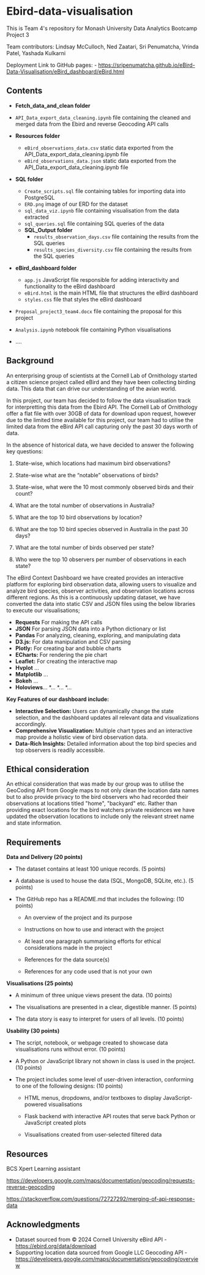 # Ebird-data-visualisation

This is Team 4's repository for Monash University Data Analytics Bootcamp Project 3

Team contributors: Lindsay McCulloch, Ned Zaatari, Sri Penumatcha, Vrinda Patel, Yashada Kulkarni

Deployment Link to GitHub pages: - https://sripenumatcha.github.io/eBird-Data-Visualisation/eBird_dashboard/eBird.html

## Contents

* **Fetch_data_and_clean folder**
* `API_Data_export_data_cleaning.ipynb` file containing the cleaned and merged data from the Ebird and reverse Geocoding API calls

* **Resources folder**
    * `eBird_observations_data.csv` static data exported from the API_Data_export_data_cleaning.ipynb file
    * `eBird_observations_data.json` static data exported from the API_Data_export_data_cleaning.ipynb file

* **SQL folder** 
    * `Create_scripts.sql` file containing tables for importing data into PostgreSQL
    * `ERD.png` image of our ERD for the dataset
    * `sql_data_viz.ipynb` file containing visualisation from the data extracted 
    * `sql_queries.sql` file containing SQL queries of the data
    * **SQL_Output folder** 
        * `results_observation_days.csv` file containing the results from the SQL queries
        * `results_species_diversity.csv` file containing the results from the SQL queries

* **eBird_dashboard folder**
    * `app.js` JavaScript file responsible for adding interactivity and functionality to the eBird dashboard
    * `eBird.html` is the main HTML file that structures the eBird dashboard 
    * `styles.css` file that styles the eBird dashboard 

* `Proposal_project3_team4.docx` file containing the proposal for this project
* `Analysis.ipynb` notebook file containing Python visualisations
* ....

## Background

An enterprising group of scientists at the Cornell Lab of Ornithology started a citizen science project called eBird and they have been collecting birding data. This data that can drive our understanding of the avian world. 

In this project, our team has decided to follow the data visualisation track for interpretting this data from the Ebird API.
The Cornell Lab of Ornithology offer a flat file with over 30GB of data for download upon request, however due to the limited time available for this project, our team had to utilise the limited data from the eBird API call capturing only the past 30 days worth of data.

In the absence of historical data, we have decided to answer the following key questions:

1. State-wise, which locations had maximum bird observations? 

2. State-wise what are the “notable” observations of birds? 

3. State-wise, what were the 10 most commonly observed birds and their count?

4. What are the total number of observations in Australia?

5. What are the top 10 bird observations by location?

6. What are the top 10 bird species observed in Australia in the past 30 days?

7. What are the total number of birds observed per state?

8. Who were the top 10 observers per number of observations in each state?

The eBird Context Dashboard we have created provides an interactive platform for exploring bird observation data, allowing users to visualize and analyze bird species, observer activities, and observation locations across different regions.
As this is a continuously updating dataset, we have converted the data into static CSV and JSON files using the below libraries to execute our visualisations;

* **Requests** For making the API calls
* **JSON** For parsing JSON data into a Python dictionary or list
* **Pandas** For analyzing, cleaning, exploring, and manipulating data
* **D3.js:** For data manipulation and CSV parsing
* **Plotly:** For creating bar and bubble charts
* **ECharts:** For rendering the pie chart
* **Leaflet:** For creating the interactive map
* **Hvplot** ...
* **Matplotlib** ...
* **Bokeh** ...
* **Holoviews**...
*...
*...
*...

**Key Features of our dashboard include:**

* **Interactive Selection:** Users can dynamically change the state selection, and the dashboard updates all relevant data and visualizations accordingly.
* **Comprehensive Visualization:** Multiple chart types and an interactive map provide a holistic view of bird observation data.
* **Data-Rich Insights:** Detailed information about the top bird species and top observers is readily accessible.

## Ethical consideration 

An ethical consideration that was made by our group was to utilise the GeoCoding API from Google maps to not only clean the location data names but to also provide privacy to the bird observers who had recorded their observations at locations titled "home", "backyard" etc. 
Rather than providing exact locations for the bird watchers private residences we have updated the observation locations to include only the relevant street name and state information. 

## Requirements

**Data and Delivery (20 points)**

* The dataset contains at least 100 unique records. (5 points)

* A database is used to house the data (SQL, MongoDB, SQLite, etc.). (5 points)

* The GitHub repo has a README.md that includes the following: (10 points)

    - An overview of the project and its purpose

    - Instructions on how to use and interact with the project

    - At least one paragraph summarising efforts for ethical considerations made in the project

    - References for the data source(s)

    - References for any code used that is not your own

**Visualisations (25 points)**

* A minimum of three unique views present the data. (10 points)

* The visualisations are presented in a clear, digestible manner. (5 points)

* The data story is easy to interpret for users of all levels. (10 points)

**Usability (30 points)**

* The script, notebook, or webpage created to showcase data visualisations runs without error. (10 points)

* A Python or JavaScript library not shown in class is used in the project. (10 points)

* The project includes some level of user-driven interaction, conforming to one of the following designs: (10 points)

    - HTML menus, dropdowns, and/or textboxes to display JavaScript-powered visualisations

    - Flask backend with interactive API routes that serve back Python or JavaScript created plots

    - Visualisations created from user-selected filtered data

## Resources

BCS Xpert Learning assistant

https://developers.google.com/maps/documentation/geocoding/requests-reverse-geocoding

https://stackoverflow.com/questions/72727292/merging-of-api-response-data


## Acknowledgments

* Dataset sourced from © 2024 Cornell University eBird API - https://ebird.org/data/download
* Supporting location data sourced from Google LLC Geocoding API - https://developers.google.com/maps/documentation/geocoding/overview
